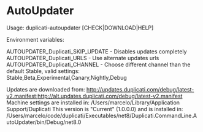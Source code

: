# AutoUpdater

Usage: duplicati-autoupdater \[CHECK|DOWNLOAD|HELP]

Environment variables:

AUTOUPDATER\_Duplicati\_SKIP\_UPDATE - Disables updates completely AUTOUPDATER\_Duplicati\_URLS - Use alternate updates urls AUTOUPDATER\_Duplicati\_CHANNEL - Choose different channel than the default Stable, valid settings: Stable,Beta,Experimental,Canary,Nightly,Debug

Updates are downloaded from: http://updates.duplicati.com/debug/latest-v2.manifest;http://alt.updates.duplicati.com/debug/latest-v2.manifest Machine settings are installed in: /Users/marcelo/Library/Application Support/Duplicati This version is "Current" (1.0.0.0) and is installed in: /Users/marcelo/code/duplicati/Executables/net8/Duplicati.CommandLine.AutoUpdater/bin/Debug/net8.0
